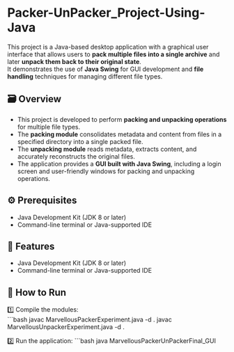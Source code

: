 # Packer-UnPacker_Project-Using-Java

  This project is a Java-based desktop application with a graphical user interface that allows users to **pack multiple files into a single archive** and later **unpack them back to their original state**.  
  It demonstrates the use of **Java Swing** for GUI development and **file handling** techniques for managing different file types.

## 🗃️ Overview

- This project is developed to perform **packing and unpacking operations** for multiple file types.  
- The **packing module** consolidates metadata and content from files in a specified directory into a single packed file.  
- The **unpacking module** reads metadata, extracts content, and accurately reconstructs the original files.  
- The application provides a **GUI built with Java Swing**, including a login screen and user-friendly windows for packing and unpacking operations.

## ⚙️ Prerequisites

- Java Development Kit (JDK 8 or later)  
- Command-line terminal or Java-supported IDE

## 💫 Features

- Java Development Kit (JDK 8 or later)  
- Command-line terminal or Java-supported IDE

## 🚀 How to Run  

1️⃣ Compile the modules:  
    ```bash
    javac MarvellousPackerExperiment.java -d .
    javac MarvellousUnpackerExperiment.java -d .

2️⃣ Run the application:
    ```bash
    java MarvellousPackerUnPackerFinal_GUI




